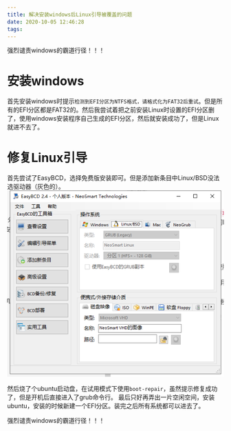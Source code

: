 ```yaml
---
title: 解决安装windows后Linux引导被覆盖的问题
date: 2020-10-05 12:46:28
tags:
---
```


强烈谴责windows的霸道行径！！！

# 安装windows
首先安装windows时提示```检测到EFI分区为NTFS格式，请格式化为FAT32后重试```。但是所有的EFI分区都是FAT32的。然后我尝试着把之前安装Linux时设置的EFI分区删了，使用windows安装程序自己生成的EFI分区，然后就安装成功了，但是Linux就进不去了。

# 修复Linux引导
首先尝试了EasyBCD，选择免费版安装即可。但是添加新条目中Linux/BSD没法选驱动器（灰色的）。
![在这里插入图片描述](解决安装windows后Linux引导被覆盖的问题/20201005124415504.png)

然后烧了个ubuntu启动盘，在试用模式下使用```boot-repair```，虽然提示修复成功了，但是开机后直接进入了grub命令行。
最后只好再弄出一片空闲空间，安装ubuntu，安装的时候新建一个EFI分区。装完之后所有系统都可以进去了。

强烈谴责windows的霸道行径！！！
